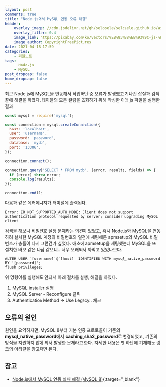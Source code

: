 ```yaml
---
layout: post
comments: true
title: "Node.js에서 MySQL 연동 오류 해결"
header:
    overlay_image: //cdn.jsdelivr.net/gh/selosele/selosele.github.io/assets/images/thumb/nodejs_thumb01.jpg
    overlay_filter: 0.4
    image_link: https://pixabay.com/ko/vectors/%EB%85%B8%EB%93%9C-js-%EB%A1%9C%EA%B3%A0-nodejs-736399/
    image_author: CopyrightFreePictures
date: 2021-04-18 17:59
categories:
    - 퍼블노트
tags:
    - Node.js
    - MySQL
post_dropcap: false
home_dropcap: false
---
```


최근 Node.js에 MySQL을 연동해서 작업하던 중 오류가 발생했고 기나긴 삽질과 검색 끝에 해결을 하였다. 테이블의 모든 컬럼을 조회하기 위해 작성한 아래 js 파일을 실행한 결과

```javascript
const mysql = require('mysql');

const connection = mysql.createConnection({
  host: 'localhost',
  user: 'username',
  password: 'password',
  database: 'mydb',
  port: '13306',
});

connection.connect();

connection.query('SELECT * FROM mydb', (error, results, fields) => {
  if (error) throw error;
  console.log(results);
});

connection.end();
```

다음과 같은 에러메시지가 터미널에 출력된다.

```
Error: ER_NOT_SUPPORTED_AUTH_MODE: Client does not support authentication protocol requested by server; consider upgrading MySQL client
```

검색을 해보니 비밀번호 설정 문제라는 의견이 있었고, 혹시 Node.js와 MySQL을 연동하려 설치한 MySQL 계정의 비밀번호와 일전에 세팅해둔 apmsetup의 MySQL 비밀번호가 충돌이 나서 그런건가 싶었다. 애초에 apmsetup을 세팅했는데 MySQL을 또 설치한 바보 같은 나님 같으니.. 너무 오래되서 까먹고 있었나보다.

```
ALTER USER '[username]'@'[host]' IDENTIFIED WITH mysql_native_password BY '[password]';
flush privileges;
```

위 명령어를 실행해도 안되서 아래 절차를 실행, 해결을 하였다.

1. MySQL installer 실행
2. MySQL Server - Reconfigure 클릭
3. Authentication Method &rarr; Use Legacy.. 체크

## 오류의 원인

원인을 요약하자면, MySQL 8부터 기본 인증 프로토콜이 기존의 **mysql_native_password**에서 **caching_sha2_password**로 변경되었고, 기존의 방식을 지원하지 않게 되서 발생한 문제라고 한다. 자세한 내용은 맨 하단에 기재해둔 링크의 아티클을 참고하면 된다.

## 참고

- [Node.js에서 MySQL 연동 실패 해결 (MySQL 8)](https://calvinjmkim.tistory.com/53){:target="_blank"}
